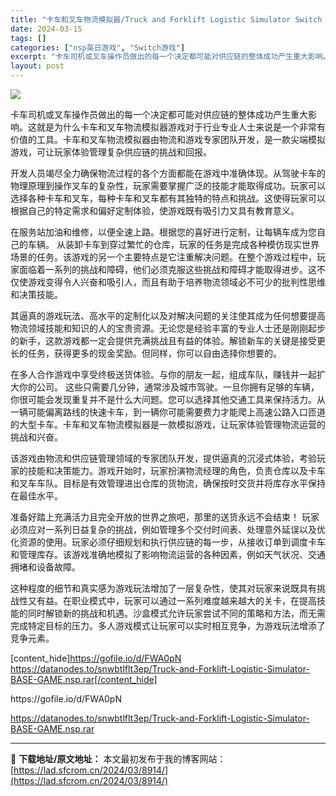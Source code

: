 ```yaml
---
title: "卡车和叉车物流模拟器/Truck and Forklift Logistic Simulator Switch NSP英文 417M"
date: 2024-03-15
tags: []
categories: ["nsp英日游戏", "Switch游戏"]
excerpt: "卡车司机或叉车操作员做出的每一个决定都可能对供应链的整体成功产生重大影响。这就是为什么卡车和叉车物流模拟器游戏对于行业专业人士来说是一个非常有价值的工具。卡车和叉车物流模拟器由物流和游戏专家团队开发，是一款尖端模拟游戏，可让玩家体验管理复杂供应链的挑战和回报。 开发人员竭尽全力确保物流过程的各个方面&hellip;"
layout: post
---
```


<img class="aligncenter" src="https://img-eshop.cdn.nintendo.net/i/e3504fe2eea9657f27f33358f32f3cb44fa5c3d35e4144ce2d6c50b8139cc035.jpg?w=1000" />

卡车司机或叉车操作员做出的每一个决定都可能对供应链的整体成功产生重大影响。这就是为什么卡车和叉车物流模拟器游戏对于行业专业人士来说是一个非常有价值的工具。卡车和叉车物流模拟器由物流和游戏专家团队开发，是一款尖端模拟游戏，可让玩家体验管理复杂供应链的挑战和回报。

开发人员竭尽全力确保物流过程的各个方面都能在游戏中准确体现。从驾驶卡车的物理原理到操作叉车的复杂性，玩家需要掌握广泛的技能才能取得成功。玩家可以选择各种卡车和叉车，每种卡车和叉车都有其独特的特点和挑战。这使得玩家可以根据自己的特定需求和偏好定制体验，使游戏既有吸引力又具有教育意义。

在服务站加油和维修，以便全速上路。根据您的喜好进行定制，让每辆车成为您自己的车辆。
从装卸卡车到穿过繁忙的仓库，玩家的任务是完成各种模仿现实世界场景的任务。该游戏的另一个主要特点是它注重解决问题。在整个游戏过程中，玩家面临着一系列的挑战和障碍，他们必须克服这些挑战和障碍才能取得进步。这不仅使游戏变得令人兴奋和吸引人，而且有助于培养物流领域必不可少的批判性思维和决策技能。

其逼真的游戏玩法、高水平的定制化以及对解决问题的关注使其成为任何想要提高物流领域技能和知识的人的宝贵资源。无论您是经验丰富的专业人士还是刚刚起步的新手，这款游戏都一定会提供充满挑战且有益的体验。解锁新车的关键是接受更长的任务，获得更多的现金奖励。但同样，你可以自由选择你想要的。

在多人合作游戏中享受终极送货体验。与你的朋友一起，组成车队，赚钱并一起扩大你的公司。
这些只需要几分钟，通常涉及城市驾驶。一旦你拥有足够的车辆，你很可能会发现重复并不是什么大问题。您可以选择其他交通工具来保持活力。从一辆可能偏离路线的快速卡车，到一辆你可能需要费力才能爬上高速公路入口匝道的大型卡车。卡车和叉车物流模拟器是一款模拟游戏，让玩家体验管理物流运营的挑战和兴奋。

该游戏由物流和供应链管理领域的专家团队开发，提供逼真的沉浸式体验，考验玩家的技能和决策能力。游戏开始时，玩家扮演物流经理的角色，负责仓库以及卡车和叉车车队。目标是有效管理进出仓库的货物流，确保按时交货并将库存水平保持在最佳水平。

准备好踏上充满活力且完全开放的世界之旅吧，那里的送货永远不会结束！
玩家必须应对一系列日益复杂的挑战，例如管理多个交付时间表、处理意外延误以及优化资源的使用。玩家必须仔细规划和执行供应链的每一步，从接收订单到调度卡车和管理库存。该游戏准确地模拟了影响物流运营的各种因素，例如天气状况、交通拥堵和设备故障。

这种程度的细节和真实感为游戏玩法增加了一层复杂性，使其对玩家来说既具有挑战性又有益。在职业模式中，玩家可以通过一系列难度越来越大的关卡，在提高技能的同时解锁新的挑战和机遇。沙盒模式允许玩家尝试不同的策略和方法，而无需完成特定目标的压力。多人游戏模式让玩家可以实时相互竞争，为游戏玩法增添了竞争元素。

[content_hide]https://gofile.io/d/FWA0pN
https://datanodes.to/snwbtlflt3ep/Truck-and-Forklift-Logistic-Simulator-BASE-GAME.nsp.rar[/content_hide]

<!--wechatfans start-->https://gofile.io/d/FWA0pN
https://datanodes.to/snwbtlflt3ep/Truck-and-Forklift-Logistic-Simulator-BASE-GAME.nsp.rar<!--wechatfans end-->

---
📖 **下载地址/原文地址：** 本文最初发布于我的博客网站：[https://lad.sfcrom.cn/2024/03/8914/](https://lad.sfcrom.cn/2024/03/8914/)
